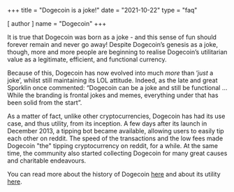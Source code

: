 +++
title = "Dogecoin is a joke!"
date = "2021-10-22"
type = "faq"

[ author ]
  name = "Dogecoin"
+++

It is true that Dogecoin was born as a joke - and this sense of fun should forever remain and never go away! Despite Dogecoin’s genesis as a joke, though, more and more people are beginning to realise Dogecoin’s utilitarian value as a legitimate, efficient, and functional currency.  

Because of this, Dogecoin has now evolved into much *more* than ‘*just* a joke’, whilst still maintaining its LOL attitude. Indeed, as the late and great Sporklin once commented: “Dogecoin can be a joke and still be functional … While the branding is frontal jokes and memes, everything under that has been solid from the start”. 

As a matter of fact, unlike other cryptocurrencies, Dogecoin has had its use case, and thus utility, from its inception. A few days after its launch in December 2013, a tipping bot became available, allowing users to easily tip each other on reddit. The speed of the transactions and the low fees made Dogecoin "the" tipping cryptocurrency on reddit, for a while. At the same time, the community also started collecting Dogecoin for many great causes and charitable endeavours.

You can read more about the history of Dogecoin [here](/dogepedia/articles/history-of-dogecoin/) and about its utility [here](/dogepedia/faq/dogecoin-has-no-utility/).
